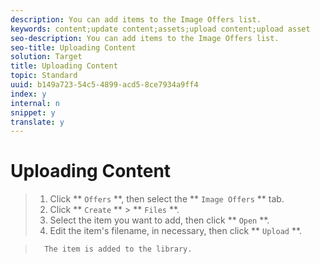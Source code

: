 ```yaml
---
description: You can add items to the Image Offers list.
keywords: content;update content;assets;upload content;upload asset
seo-description: You can add items to the Image Offers list.
seo-title: Uploading Content
solution: Target
title: Uploading Content
topic: Standard
uuid: b149a723-54c5-4899-acd5-8ce7934a9ff4
index: y
internal: n
snippet: y
translate: y
---
```


# Uploading Content


>1. Click ** `Offers` **, then select the ** `Image Offers` ** tab.
>1. Click ** `Create` ** > ** `Files` **.
>1. Select the item you want to add, then click ** `Open` **.
>1. Edit the item's filename, in necessary, then click ** `Upload` **.

>       The item is added to the library.
